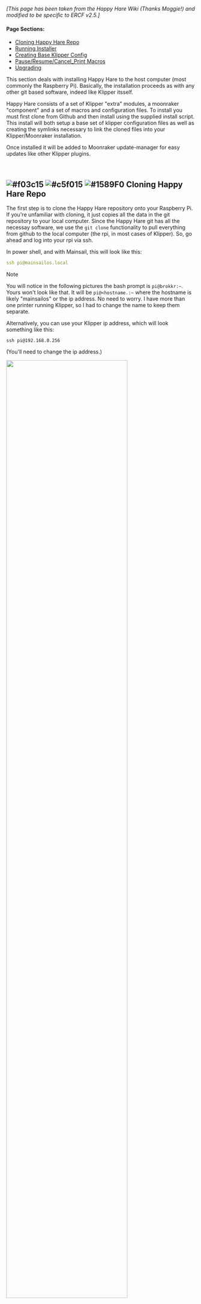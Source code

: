 *\[This page has been taken from the Happy Hare Wiki (Thanks Moggie!) and modified to be specific to ERCF v2.5.\]*

#### Page Sections:
- [Cloning Happy Hare Repo](#---cloning-happy-hare-repo)
- [Running Installer](#---running-installer)
- [Creating Base Klipper Config](#---creating-base-klipper-config)
- [Pause/Resume/Cancel_Print Macros](#---pauseresumecancel_print-macros)
- [Upgrading](#---upgrading)


This section deals with installing Happy Hare to the host computer (most commonly the Raspberry Pi). Basically, the installation proceeds as with any other git based software, indeed like Klipper itsself.

Happy Hare consists of a set of Klipper "extra" modules, a moonraker "component" and a set of macros and configuration files. To install you must first clone from Github and then install using the supplied install script. This install will both setup a base set of klipper configuration files as well as creating the symlinks necessary to link the cloned files into your Klipper/Moonraker installation.

Once installed it will be added to Moonraker update-manager for easy updates like other Klipper plugins.

<br>
 
## ![#f03c15](https://github.com/moggieuk/Happy-Hare/wiki/resources/f03c15.png) ![#c5f015](https://github.com/moggieuk/Happy-Hare/wiki/resources/c5f015.png) ![#1589F0](https://github.com/moggieuk/Happy-Hare/wiki/resources/1589F0.png) Cloning Happy Hare Repo

The first step is to clone the Happy Hare repository onto your Raspberry Pi. If you're unfamiliar with cloning, it just copies all the data in the git repository to your local computer. Since the Happy Hare git has all the necessay software, we use the `git clone` functionality to pull everything from github to the local computer (the rpi, in most cases of Klipper). So, go ahead and log into your rpi via ssh.

In power shell, and with Mainsail, this will look like this:  

```yml
ssh pi@mainsailos.local
```  

> [!NOTE]  
> You will notice in the following pictures the bash prompt is `pi@brokkr:~`. Yours won't look like that. It will be `pi@<hostname.:~` where the hostname is likely "mainsailos" or the ip address. No need to worry. I have more than one printer running Klipper, so I had to change the name to keep them separate.

Alternatively, you can use your Klipper ip address, which will look something like this:  
```
ssh pi@192.168.0.256
```  
(You'll need to change the ip address.)  

<p align="left"><img src="assets/powershell.png" width="80%"></p>

From there, you're going to clone Happy Hare software to your rpi:  

```yml
cd ~
git clone https://github.com/moggieuk/Happy-Hare.git
```

(it's ok to click the copy icon and right click in the ssh terminal to paste or just type it out if you want.)  
Let that finish. It should only take a few seconds, and you'll now have your very own copy of Happy Hare stored on your rpi!
<p align="center"><img src="assets/oh_yes.gif" width="110"></p>

Now, you're going to change to the Happy Hare directory using the `cd` command (`cd` is Linux Geek for "change directory"):  

```yml
cd Happy-Hare
```

Here is a picture of the previous steps successfully performed:
<p align="left"><img src="assets/console_cloning.png"></p>

<br>
 
## ![#f03c15](https://github.com/moggieuk/Happy-Hare/wiki/resources/f03c15.png) ![#c5f015](https://github.com/moggieuk/Happy-Hare/wiki/resources/c5f015.png) ![#1589F0](https://github.com/moggieuk/Happy-Hare/wiki/resources/1589F0.png) Running Installer

The install does not ship a set of template config files, instead you can create your starting templates by running the installer in interactive mode. This will ask questions that will be used to generate and install the template config. See [next section](#---creating-base-klipper-config). Read this section to familiarize yourself with command line options and determine if you need to use `-c`, `-k` or `-r` flags.

You'll be asked to run:

```
cd ~/Happy-Hare
./install.sh -i
```

The `-i` option will bring up an interactive installer to aid setting some confusing parameters. For popular external mcu boards it will also configure all the pins for you. If run without with the `-i` flag it defaults to updating the current installation which is sometimes necessary for significant version updates (see [here](Upgrade-Notice)). Note that if an existing install is found it will never be overwritten, it will be moved to a numbered backup folder with a `<file>.<date>` extension and current configuration defaults carried over. If you still choose not to install the new `mmu*.cfg` files automatically you can copy the templates and fill in all the tokens and blank parameters by hand. Frankly it is much easier to run through an initial install and use the generated config files as a starting point.
<br>

Note that the installer will look for Klipper install and config in standard locations. If you have customized locations or multiple Klipper instances on the same rpi, or the installer fails to find Klipper you can use the `-k` and `-c` flags to override the Klipper home directory and Klipper config directory respectively. Also, if installing on Repetier-Server add the `-r` option. E.g.
```
./install.sh -k /opt/klipper/LK5_Pro_ERCF -c /var/lib/Repetier-Server/database/klipper -m /opt/klipper/LK5_Pro_ERCF/moonraker -r LK5_Pro_ERCF -i
```

If you have multiple Klipper instances installed with for example Kiauh. You can use the `-a` flag to specify the service name. E.g.
```
./install-sh -a klipper-two -k <klipper_home_dir> -c <klipper_config_dir>
```

<br>

> [!IMPORTANT]  
> `mmu.cfg`, `mmu_hardware.cfg`, `mmu_macro_vars.cfg` & `mmu_parameters.cfg` (and other base config files) must all be referenced by your `printer.cfg` master config file with `mmu.cfg` and `mmu_hardware.cfg` listed first (the recommended way to achieve this is simply with `[include mmu/base/*.cfg]`). `mmu/optional/client_macros.cfg` should also explicitly be referenced if you don't already have working PAUSE / RESUME / CANCEL\_PRINT macros (but be sure to read the section beforehand regarding macro expectations and review the default macros). The install script can also include these optional config files for you.
<br>

> [!TIP]  
> If you are concerned about running `install.sh -i` then run like this: `install.sh -i -c /tmp -k /tmp` This will build the `*.cfg` files for you but put then in /tmp rather than overwriting your active configuration. You can then refer to them, pulling out the bits you need to augment your existing install or simply see what answers to the various questions will do...

```
Usage: ./install.sh [-a <kiauh_alternate_klipper>] [-k <klipper_home_dir>] [-c <klipper_config_dir>] [-m <moonraker_home_dir>] [-b <branch>] [-r <repetier_server stub>] [-i] [-d] [-z]

-i for interactive install
-d for uninstall
-b to switch to specified feature branch (sticky)
-z skip github check (nullifies -b <branch>)
-r specify Repetier-Server <stub> to override printer.cfg and klipper.service names
-a <name> to specify alternative klipper-service-name when installed with Kiauh.
-c <dir> to specify location of non-default klipper config directory
-k <dir> to specify location of non-default klipper home directory
(no flags for safe re-install / upgrade)
```

<br>
 
## ![#f03c15](https://github.com/moggieuk/Happy-Hare/wiki/resources/f03c15.png) ![#c5f015](https://github.com/moggieuk/Happy-Hare/wiki/resources/c5f015.png) ![#1589F0](https://github.com/moggieuk/Happy-Hare/wiki/resources/1589F0.png) Creating Base Klipper Config

### Running the installation script
Finally, you'll install Happy Hare using a bash script which contains all the commands necessary to install Happy Hare:  

```
./install.sh -i
```  

> [!NOTE]  
> Here, we're using the `-i` switch (switch is more Linux Geek for "option") to activate an interactive install. This will help guide you through setting most basic options for your MMU. This is generally only needed for the first install. Upgrading can be done by `./install.sh` with no switches.

You'll be asked a series of questions pertaining to your hardware and options.

### 1.  MMU Type
Choose ERCFv2.0 from the list.

> [!NOTE] 
> There will be an ERCFv2.5 option soon, but for now we must pick v2.0

<p align="left"><img src="assets/installer_questions.png"></p>

### 2. Number of Gates
Happy Hare installer then asks for the number of gates.  

<p align="left"><img src="assets/questions_gates.png"></p>

Enter the correct number of gates for your ERCF, usually 8 in v2.5.

#### 3. Control Board
Select the type of control board you have installed. MMBv1.1 and MMBv2.0 are the recommended boards for ERCFv2.5.

<p align="left"><img src="assets/questions_mcu.png"></p>

#### 4. Control Board Address
Happy Hare will then attempt to figure out where your control board is. So far, this doesn't work for CANBUS boards.

> [!NOTE]
> If you followed the previous guide on [Flashing Your Local MCU](https://github.com/Enraged-Rabbit-Community/ERCFv2.5/blob/main/Documentation/Flashing-Local-MCU.md), you should already know your CANBus UUID. You will need to manually add the CANBus UUID to the top of your mmu.cfg.

<p align="left"><img src="assets/questions_mcu_address.png"></p>

#### 5. Selector Touch Operation
Decide whether or not to enable Selector Touch operation. This can help with recovery of an error, but is also a bit difficult to get set up properly. It's better to say "no" and get it working after you're more familiar with the ERCF and Happy Hare.  

<p align="left"><img src="assets/questions_touch.png"></p>

#### 6. LED Options
If you have neopixels installed on your ERCF, enable them here.  

<p align="left"><img src="assets/questions_led.png"></p>

#### 7. Servo Options
Select your servo option from the list.

> [!NOTE] 
> You're going to adjust the angles later, so this doesn't matter too much right now. During Beta Testing, this is something we'll ask you to report on so that we can make more accurate presets.

<p align="left"><img src="assets/questions_servo.png"></p>

#### 8. Clog detection
With Binky, It's probably best to enable clog detection and set it to automatic. This acts like a smart filament sensor and will pause the print if something goes bad with the filament feed.  

<p align="left"><img src="assets/questions_clog.png"></p>

#### 9. EndlessSpool
Happy Hare has the capability to map multiple gates to one tool. This allows for "endless spool" operation. When one spool runs out, if you have the same material and color mapped to another gate, it will automatically switch to the other gate and resume printing. This option is recommended for long prints.

<p align="left"><img src="assets/questions_endless.png"></p>

#### 10. Final step
The last step asks to add the `[include mmu*]` lines to your printer.cfg. **On initial setup it is recommended to select yes.** In the image below, it was set to "no" because Happy Hare is already installed and wasn't needed.  

> [!NOTE] 
> During Beta testing, and really any time it happens, **please report any misfires by the automatic setup!**

<p align="left"><img src="assets/questions_include.png"></p>

From here, Happy Hare will install itself with the options you've selected. You should have a nice little report that Happy Hare is ready:  

<p align="left"><img src="assets/happy_hare_ready.png"></p>

Once this has been run sucessfully you will have outline configuration files installed. Happy Hare creates a hierachy of files in the klipper config directory. To review the layout and purpose of each of these files read [Configuration Reference](Configuration-Reference)

Now, you have Happy Hare installed on your rpi. Feels good, doesn't it?  
<p align="center"><img src="assets/happy_cat.gif"></p>

<br>

## ![#f03c15](https://github.com/moggieuk/Happy-Hare/wiki/resources/f03c15.png) ![#c5f015](https://github.com/moggieuk/Happy-Hare/wiki/resources/c5f015.png) ![#1589F0](https://github.com/moggieuk/Happy-Hare/wiki/resources/1589F0.png) Pause/Resume/Cancel\_Print Macros

It is recommended that you use the PAUSE/RESUME/CANCEL\_PRINT macros aka "client macros" that are supplied with Happy Hare at least when setting up. The reason is that they are reasonably full featured and integrate with the "sequence" macros you will learn about later that control toolhead movement during a toolchange. These macros can be used by ensuring that this appears in your `printer.cfg` config after the `[include mmu/base/*.cfg]`:

> [include mmu/optional/client\_macros.cfg]

Regardless of whether you use your own or use the ones provided in `client_macros.cfg`, Happy Hare will automatically wrap anything defined so that it can inject the essential steps to control the MMU.

During a print, if Happy Hare detects a problem, it will record the print position, safely lift the nozzle up to `z_hop_height_error` at `z_hop_speed` (to prevent a blob). It will then call the user's PAUSE macro (which can be the example one supplied in `mmu_software.cfg`). As can be seen with the provided examples it is expected that pause will save it's starting position (GCODE\_SAVE\_STATE) and move the toolhead to a park area, often above a purge bucket, at fast speed.

The user then addresses the issue and calls `RESUME` to continue with the print. More on that subject can be found in Happy Hare's [Handling Errors](https://github.com/moggieuk/Happy-Hare/wiki/Handling-Errors).

The user's RESUME macro may do some purging or nozzle cleaning but is expected to return the toolhead to where it was left when the pause macro was called. At this point the Happy Hare wrapper takes over and is responsible for dropping the toolhead back down to the print and resumes printing.

Happy Hare will always return the toolhead to the correct position, but if you leave it in your park area will will move it back very slowly. You can to follow the above sequence to make this operation fast to prevent oozing from leaking on your print.

<br>

## ![#f03c15](https://github.com/moggieuk/Happy-Hare/wiki/resources/f03c15.png) ![#c5f015](https://github.com/moggieuk/Happy-Hare/wiki/resources/c5f015.png) ![#1589F0](https://github.com/moggieuk/Happy-Hare/wiki/resources/1589F0.png) Upgrading

Happy Hare is always being improved. You can update in the same way as you update Klipper through the update-manager facility in Moonraker when update is indicated. If you know an update is pending and it is not yet shown in update-manager (it can take 24h) you can force a refresh by clicking on the circular arrow.

<p align="center"><img src="assets/update_manager.png" width="600"><p>

Sometimes an update includes a major change and simply upgrading through update manager is not sufficent. When this occurs you should see an error message directing you to the [Upgrade Notice](https://github.com/moggieuk/Happy-Hare/wiki/Upgrade-Notice) page (read that now because it explains major/minor/point release conventions). You will then need to run the `install.sh` script as below.

Alternatively you can simply run the following. Note that you **must not add the `-i` option to update**. This will pull the very latest code from Github and upgrade any necessary configuration files. This is also a good option to run if you suspect you have broken something or you have upgraded Klipper and it has removed the Happy Hare added modules (Hint: If you see a "step pin not defined for..." it is highly lightly that klipper has lost the Happy Hare modules and it struggling to parse the config).

```yml
cd ~/Happy-Hare
./install.sh
```

> [!TIP]  
> Don't be shy about running this. If there is nothing to update the script will do nothing and it will always backup your entire config in a directory [see config file structure](https://github.com/moggieuk/Happy-Hare/wiki/Configuration-Reference#---location-of-configuration-files) in a parallel directory with name with date stamp, similar to `mmu-20240422_102329`. The new `mmu` directory will be rebuilt extracting all the previous configuration but with updated templates. Note that an additional backup directory is created each time you run the installer uniquely date stamped.

> [!IMPORTANT]  
> If you have Klipper installed in a non-default location (i.e. you used the `-c`,`-k` or `-r` flags) you will need to add these flags again to the above, otherwise the upgrade will look in the default location and likely not find/upgrade what you expect.



### ERCF Setup Steps:
- [Flashing Your Local MCU](https://github.com/Enraged-Rabbit-Community/ERCFv2.5/blob/main/Documentation/Flashing-Local-MCU.md)
- Installing Happy Hare
- [Happy Hare Configuration](https://github.com/Enraged-Rabbit-Community/ERCFv2.5/blob/main/Documentation/Happy-Hare-Configuration.md)
- [Calibrating Your Hardware](https://github.com/Enraged-Rabbit-Community/ERCFv2.5/blob/main/Documentation/Calibrating-Your-Hardware.md)
- [Installing KlipperScreen Happy Hare](https://github.com/Enraged-Rabbit-Community/ERCFv2.5/blob/main/Documentation/Installing-KlipperScreen.md)
- [Slicer Configuration](https://github.com/Enraged-Rabbit-Community/ERCFv2.5/blob/main/Documentation/Slicer-Setup.md)
- [Further Mods to Consider](https://github.com/Enraged-Rabbit-Community/ERCFv2.5/blob/main/Documentation/Further-Mods.md)

### Useful References:
- [Hardware Configuration](https://github.com/Enraged-Rabbit-Community/ERCFv2.5/blob/main/Documentation/Hardware-Configuration.md)
- [MMU Calibration](https://github.com/Enraged-Rabbit-Community/ERCFv2.5/blob/main/Documentation/MMU-Calibration.md)
- [Basic Operation](https://github.com/Enraged-Rabbit-Community/ERCFv2.5/blob/main/Documentation/Basic-Operation.md)
- [Setup Calibration](https://github.com/Enraged-Rabbit-Community/ERCFv2.5/blob/main/Documentation/Setup_Calibration.md)
- [Slicer Setup](https://github.com/Enraged-Rabbit-Community/ERCFv2.5/blob/main/Documentation/Slicer-Setup.md)
- [Endstops, Movement and Homing](https://github.com/Enraged-Rabbit-Community/ERCFv2.5/blob/main/Documentation/Movement-and-Homing.md)
- [Happy Hare Parameters](https://github.com/Enraged-Rabbit-Community/ERCFv2.5/blob/main/Documentation/Happy-Hare-Parameters.md)
- [Macro Configuration](https://github.com/Enraged-Rabbit-Community/ERCFv2.5/blob/main/Documentation/Macro-Configuration.md)
